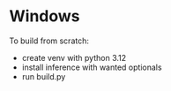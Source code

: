 # Windows

To build from scratch:

 - create venv with python 3.12
 - install inference with wanted optionals
 - run build.py
 
